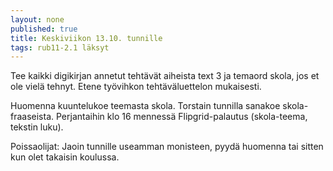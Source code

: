 ```yaml
---
layout: none
published: true
title: Keskiviikon 13.10. tunnille
tags: rub11-2.1 läksyt
---
```

Tee kaikki digikirjan annetut tehtävät aiheista text 3 ja temaord skola, jos et ole vielä tehnyt. Etene työvihkon tehtäväluettelon mukaisesti.

Huomenna kuuntelukoe teemasta skola. Torstain tunnilla sanakoe skola-fraaseista. Perjantaihin klo 16 mennessä Flipgrid-palautus (skola-teema, tekstin luku).

Poissaolijat: Jaoin tunnille useamman monisteen, pyydä huomenna tai sitten kun olet takaisin koulussa.
